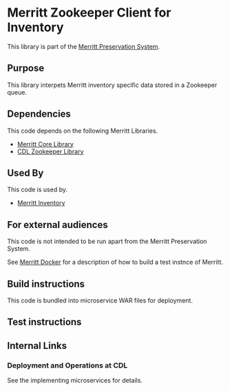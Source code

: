 # Merritt Zookeeper Client for Inventory

This library is part of the [Merritt Preservation System](https://github.com/CDLUC3/mrt-doc).

## Purpose

This library interpets Merritt inventory specific data stored in a Zookeeper queue.

## Dependencies

This code depends on the following Merritt Libraries.
- [Merritt Core Library](https://github.com/CDLUC3/mrt-core2)
- [CDL Zookeeper Library](https://github.com/CDLUC3/cdl-zk-queue)

## Used By

This code is used by.
- [Merritt Inventory](https://github.com/CDLUC3/mrt-inventory)

## For external audiences
This code is not intended to be run apart from the Merritt Preservation System.

See [Merritt Docker](https://github.com/CDLUC3/merritt-docker) for a description of how to build a test instnce of Merritt.

## Build instructions
This code is bundled into microservice WAR files for deployment.

## Test instructions

## Internal Links

### Deployment and Operations at CDL

See the implementing microservices for details.

